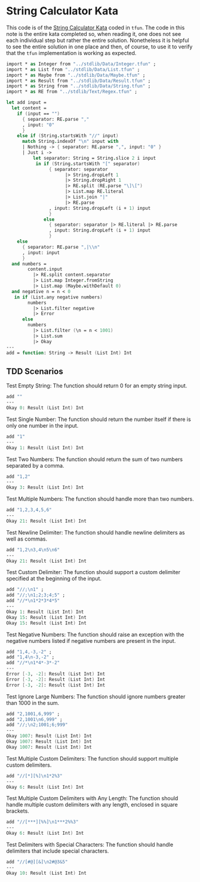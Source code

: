 # String Calculator Kata

This code is of the
[String Calculator Kata](https://katalyst.codurance.com/string-calculator) coded
in `tfun`. The code in this note is the entire kata completed so, when reading
it, one does not see each individual step but rather the entire solution.
Nonetheless it is helpful to see the entire solution in one place and then, of
course, to use it to verify that the `tfun` implementation is working as
expected.

```fsharp xt id=StringCalculatorKata
import * as Integer from "../stdlib/Data/Integer.tfun" ;
import * as List from "../stdlib/Data/List.tfun" ;
import * as Maybe from "../stdlib/Data/Maybe.tfun" ;
import * as Result from "../stdlib/Data/Result.tfun" ;
import * as String from "../stdlib/Data/String.tfun" ;
import * as RE from "../stdlib/Text/Regex.tfun" ;

let add input =
  let content =
    if (input == "") 
      { separator: RE.parse ","
      , input: "0" 
      }
    else if (String.startsWith "//" input)
      match String.indexOf "\n" input with
      | Nothing -> { separator: RE.parse ",", input: "0" }
      | Just i ->
          let separator: String = String.slice 2 i input
           in if (String.startsWith "[" separator)
                { separator: separator
                      |> String.dropLeft 1
                      |> String.dropRight 1
                      |> RE.split (RE.parse "\]\[") 
                      |> List.map RE.literal 
                      |> List.join "|" 
                      |> RE.parse
                , input: String.dropLeft (i + 1) input
                }
              else
                { separator: separator |> RE.literal |> RE.parse
                , input: String.dropLeft (i + 1) input
                }
    else
      { separator: RE.parse ",|\\n" 
      , input: input
      }
  and numbers = 
        content.input
          |> RE.split content.separator
          |> List.map Integer.fromString
          |> List.map (Maybe.withDefault 0)
  and negative n = n < 0
   in if (List.any negative numbers)
        numbers
          |> List.filter negative
          |> Error
      else
        numbers
          |> List.filter (\n = n < 1001)
          |> List.sum
          |> Okay
---
add = function: String -> Result (List Int) Int
```

## TDD Scenarios

Test Empty String: The function should return 0 for an empty string input.

```fsharp xt id=EmptyString; use=StringCalculatorKata
add ""
---
Okay 0: Result (List Int) Int
```

Test Single Number: The function should return the number itself if there is only one number in the input.

```fsharp xt id=SingleNumber; use=StringCalculatorKata
add "1"
---
Okay 1: Result (List Int) Int
```

Test Two Numbers: The function should return the sum of two numbers separated by a comma.

```fsharp xt id=TwoNumbers; use=StringCalculatorKata
add "1,2"
---
Okay 3: Result (List Int) Int
```

Test Multiple Numbers: The function should handle more than two numbers.
```fsharp xt id=MultipleNumbers; use=StringCalculatorKata
add "1,2,3,4,5,6"
---
Okay 21: Result (List Int) Int
```

Test Newline Delimiter: The function should handle newline delimiters as well as commas.

```fsharp xt id=NewlineDelimiter; use=StringCalculatorKata
add "1,2\n3,4\n5\n6"
---
Okay 21: Result (List Int) Int
```

Test Custom Delimiter: The function should support a custom delimiter specified at the beginning of the input.

```fsharp xt id=CustomDelimiter; use=StringCalculatorKata
add "//;\n1" ;
add "//;\n1;2;3;4;5" ;
add "//*\n1*2*3*4*5"
---
Okay 1: Result (List Int) Int
Okay 15: Result (List Int) Int
Okay 15: Result (List Int) Int
```

Test Negative Numbers: The function should raise an exception with the negative numbers listed if negative numbers are present in the input.

```fsharp xt id=NegativeNumbers; use=StringCalculatorKata
add "1,4,-3,-2" ;
add "1,4\n-3,-2" ;
add "//*\n1*4*-3*-2"
---
Error [-3, -2]: Result (List Int) Int
Error [-3, -2]: Result (List Int) Int
Error [-3, -2]: Result (List Int) Int
```

Test Ignore Large Numbers: The function should ignore numbers greater than 1000 in the sum.

```fsharp xt id=IgnoreLargeNumbers; use=StringCalculatorKata
add "2,1001,6,999" ;
add "2,1001\n6,999" ;
add "//;\n2;1001;6;999"
---
Okay 1007: Result (List Int) Int
Okay 1007: Result (List Int) Int
Okay 1007: Result (List Int) Int
```

Test Multiple Custom Delimiters: The function should support multiple custom delimiters.

```fsharp xt id=MultipleCustomDelimiters; use=StringCalculatorKata
add "//[*][%]\n1*2%3"
---
Okay 6: Result (List Int) Int
```

Test Multiple Custom Delimiters with Any Length: The function should handle multiple custom delimiters with any length, enclosed in square brackets.

```fsharp xt id=MultipleCustomDelimiters; use=StringCalculatorKata
add "//[***][%%]\n1***2%%3"
---
Okay 6: Result (List Int) Int
```

Test Delimiters with Special Characters: The function should handle delimiters that include special characters.

```fsharp xt id=MultipleCustomDelimiters; use=StringCalculatorKata
add "//[#@][&]\n2#@3&5"
---
Okay 10: Result (List Int) Int
```
